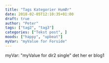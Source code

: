 ```yaml
---
title: "Tags Kategorier HumØr"
date: 2018-02-05T12:10:35+01:00
draft: true
author: "Peter"
tags: ["tag2", "tag3"]
categories: ["Tekst post", ]
moods: ["happy", "upbeat"]
myVar: "myValue for Forside"
---
```

myVar: "myValue for dir2 single"
det her er blog1
